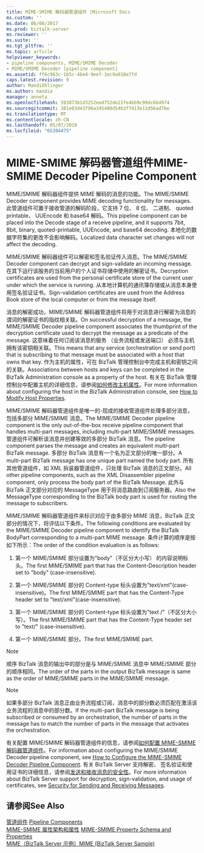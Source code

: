 ```yaml
---
title: MIME-SMIME 解码器管道组件 |Microsoft Docs
ms.custom: ''
ms.date: 06/08/2017
ms.prod: biztalk-server
ms.reviewer: ''
ms.suite: ''
ms.tgt_pltfrm: ''
ms.topic: article
helpviewer_keywords:
- pipeline components, MIME/SMIME Decoder
- MIME/SMIME Decoder [pipeline component]
ms.assetid: ff6c963c-1b5c-4be4-9eef-3ec9a018e7fd
caps.latest.revision: 9
author: MandiOhlinger
ms.author: mandia
manager: anneta
ms.openlocfilehash: 593873b1d3252eed752de21fe4bb9c99dc664974
ms.sourcegitcommit: 381e83d43796a345488d54b3f7413e11d56ad7be
ms.translationtype: MT
ms.contentlocale: zh-CN
ms.lasthandoff: 05/07/2019
ms.locfileid: "65394475"
---
```

# <a name="mime-smime-decoder-pipeline-component"></a><span data-ttu-id="62e04-102">MIME-SMIME 解码器管道组件</span><span class="sxs-lookup"><span data-stu-id="62e04-102">MIME-SMIME Decoder Pipeline Component</span></span>
<span data-ttu-id="62e04-103">MIME/SMIME 解码器组件提供 MIME 解码的消息的功能。</span><span class="sxs-lookup"><span data-stu-id="62e04-103">The MIME/SMIME Decoder component provides MIME decoding functionality for messages.</span></span> <span data-ttu-id="62e04-104">此管道组件可置于接收管道的解码阶段，它支持 7 位、 8 位、 二进制、 quoted printable、 UUEncode 和 base64 解码。</span><span class="sxs-lookup"><span data-stu-id="62e04-104">This pipeline component can be placed into the Decode stage of a receive pipeline, and it supports 7bit, 8bit, binary, quoted-printable, UUEncode, and base64 decoding.</span></span> <span data-ttu-id="62e04-105">本地化的数据字符集的更改不会影响解码。</span><span class="sxs-lookup"><span data-stu-id="62e04-105">Localized data character set changes will not affect the decoding.</span></span>  
  
 <span data-ttu-id="62e04-106">MIME/SMIME 解码器组件可以解密和签名验证传入消息。</span><span class="sxs-lookup"><span data-stu-id="62e04-106">The MIME/SMIME Decoder component can decrypt and sign-validate an incoming message.</span></span> <span data-ttu-id="62e04-107">在其下运行该服务的当前用户的个人证书存储中使用的解密证书。</span><span class="sxs-lookup"><span data-stu-id="62e04-107">Decryption certificates are used from the personal certificate store of the current user under which the service is running.</span></span> <span data-ttu-id="62e04-108">从本地计算机的通讯簿存储或从消息本身使用签名验证证书。</span><span class="sxs-lookup"><span data-stu-id="62e04-108">Sign-validation certificates are used from the Address Book store of the local computer or from the message itself.</span></span>  
  
 <span data-ttu-id="62e04-109">消息的解密成功，MIME/SMIME 解码器管道组件将用于对消息进行解密为消息的谓词的解密证书的指纹相关联。</span><span class="sxs-lookup"><span data-stu-id="62e04-109">On successful decryption of a message, the MIME/SMIME Decoder pipeline component associates the thumbprint of the decryption certificate used to decrypt the message as a predicate of the message.</span></span> <span data-ttu-id="62e04-110">这意味着任何订阅该消息的服务 （业务流程或发送端口） 必须与主机拥有该密钥相关联。</span><span class="sxs-lookup"><span data-stu-id="62e04-110">This means that any service (orchestration or send port) that is subscribing to that message must be associated with a host that owns that key.</span></span> <span data-ttu-id="62e04-111">作为主机的属性，可在 BizTalk 管理控制台中完成主机和密钥之间的关联。</span><span class="sxs-lookup"><span data-stu-id="62e04-111">Associations between hosts and keys can be completed in the BizTalk Administration console as a property of the host.</span></span> <span data-ttu-id="62e04-112">有关在 BizTalk 管理控制台中配置主机的详细信息，请参阅[如何修改主机属性](../core/how-to-modify-host-properties.md)。</span><span class="sxs-lookup"><span data-stu-id="62e04-112">For more information about configuring the host in the BizTalk Administration console, see [How to Modify Host Properties](../core/how-to-modify-host-properties.md).</span></span>  
  
 <span data-ttu-id="62e04-113">MIME/SMIME 解码器管道组件是唯一的-现成的接收管道组件处理多部分消息，包括多部分 MIME/SMIME 消息。</span><span class="sxs-lookup"><span data-stu-id="62e04-113">The MIME/SMIME Decoder pipeline component is the only out-of-the-box receive pipeline component that handles multi-part messages, including multi-part MIME/SMIME messages.</span></span> <span data-ttu-id="62e04-114">管道组件可解析该消息并创建等效的多部分 BizTalk 消息。</span><span class="sxs-lookup"><span data-stu-id="62e04-114">The pipeline component parses the message and creates an equivalent multi-part BizTalk message.</span></span> <span data-ttu-id="62e04-115">多部分 BizTalk 消息有一个名为正文部分的唯一部分。</span><span class="sxs-lookup"><span data-stu-id="62e04-115">A multi-part BizTalk message has one unique part named the body part.</span></span> <span data-ttu-id="62e04-116">所有其他管道组件，如 XML 拆装器管道组件，只处理 BizTalk 消息的正文部分。</span><span class="sxs-lookup"><span data-stu-id="62e04-116">All other pipeline components, such as the XML Disassembler pipeline component, only process the body part of the BizTalk Message.</span></span> <span data-ttu-id="62e04-117">此外与 BizTalk 正文部分对应的 MessageType 用于将消息路由到订阅服务器。</span><span class="sxs-lookup"><span data-stu-id="62e04-117">Also the MessageType corresponding to the BizTalk body part is used for routing the message to subscribers.</span></span>  
  
 <span data-ttu-id="62e04-118">MIME/SMIME 解码器管道组件来标识对应于由多部分 MIME 消息，BizTalk 正文部分的情况下，将评估以下条件。</span><span class="sxs-lookup"><span data-stu-id="62e04-118">The following conditions are evaluated by the MIME/SMIME Decoder pipeline component to identify the BizTalk BodyPart corresponding to a multi-part MIME message.</span></span> <span data-ttu-id="62e04-119">条件计算的顺序是按如下所示：</span><span class="sxs-lookup"><span data-stu-id="62e04-119">The order of the condition evaluation is as follows:</span></span>  
  
1.  <span data-ttu-id="62e04-120">第一个 MIME/SMIME 部分设置为"body"（不区分大小写） 的内容说明标头。</span><span class="sxs-lookup"><span data-stu-id="62e04-120">The first MIME/SMIME part that has the Content-Description header set to "body" (case-insensitive).</span></span>  
  
2.  <span data-ttu-id="62e04-121">第一个 MIME/SMIME 部分的 Content-type 标头设置为"text/xml"(case-insensitive)。</span><span class="sxs-lookup"><span data-stu-id="62e04-121">The first MIME/SMIME part that has the Content-Type header set to "text/xml"(case-insensitive).</span></span>  
  
3.  <span data-ttu-id="62e04-122">第一个 MIME/SMIME 部分的 Content-type 标头设置为"text /"（不区分大小写）。</span><span class="sxs-lookup"><span data-stu-id="62e04-122">The first MIME/SMIME part that has the Content-Type header set to "text/" (case-insensitive).</span></span>  
  
4.  <span data-ttu-id="62e04-123">第一个 MIME/SMIME 部分。</span><span class="sxs-lookup"><span data-stu-id="62e04-123">The first MIME/SMIME part.</span></span>  
  
> [!NOTE]
>  <span data-ttu-id="62e04-124">顺序 BizTalk 消息的输出中的部分是与 MIME/SMIME 消息中 MIME/SMIME 部分的顺序相同。</span><span class="sxs-lookup"><span data-stu-id="62e04-124">The order of the parts in the output BizTalk message is same as the order of MIME/SMIME parts in the MIME/SMIME message.</span></span>  
  
> [!NOTE]
>  <span data-ttu-id="62e04-125">如果多部分 BizTalk 消息正由业务流程或订阅，消息中的部分数必须匹配在激活该业务流程的消息中的部分数。</span><span class="sxs-lookup"><span data-stu-id="62e04-125">If the multi-part BizTalk message is being subscribed or consumed by an orchestration, the number of parts in the message has to match the number of parts in the message that activates the orchestration.</span></span>  
  
 <span data-ttu-id="62e04-126">有关配置 MIME/SMIME 解码器管道组件的信息，请参阅[如何配置 MIME-SMIME 解码器管道组件](../core/how-to-configure-the-mime-smime-decoder-pipeline-component.md)。</span><span class="sxs-lookup"><span data-stu-id="62e04-126">For information about configuring the MIME/SMIME Decoder pipeline component, see [How to Configure the MIME-SMIME Decoder Pipeline Component](../core/how-to-configure-the-mime-smime-decoder-pipeline-component.md).</span></span> <span data-ttu-id="62e04-127">有关 BizTalk Server 支持解密、 签名验证和使用证书的详细信息，请参阅[发送和接收消息的安全性](../core/security-for-sending-and-receiving-messages.md)。</span><span class="sxs-lookup"><span data-stu-id="62e04-127">For more information about BizTalk Server support for decryption, sign-validation, and usage of certificates, see [Security for Sending and Receiving Messages](../core/security-for-sending-and-receiving-messages.md).</span></span>  
  
## <a name="see-also"></a><span data-ttu-id="62e04-128">请参阅</span><span class="sxs-lookup"><span data-stu-id="62e04-128">See Also</span></span>  
 <span data-ttu-id="62e04-129">[管道组件](../core/pipeline-components.md) </span><span class="sxs-lookup"><span data-stu-id="62e04-129">[Pipeline Components](../core/pipeline-components.md) </span></span>  
 <span data-ttu-id="62e04-130">[MIME-SMIME 属性架构和属性](../core/mime-smime-property-schema-and-properties.md) </span><span class="sxs-lookup"><span data-stu-id="62e04-130">[MIME-SMIME Property Schema and Properties](../core/mime-smime-property-schema-and-properties.md) </span></span>  
 [<span data-ttu-id="62e04-131">MIME（BizTalk Server 示例）</span><span class="sxs-lookup"><span data-stu-id="62e04-131">MIME (BizTalk Server Sample)</span></span>](../core/mime-biztalk-server-sample.md)